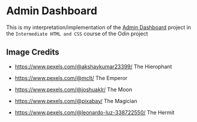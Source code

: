 # Admin Dashboard
This is my interpretation/implementation of the [Admin Dashboard](https://www.theodinproject.com/lessons/node-path-intermediate-html-and-css-admin-dashboard) project in the `Intermediate HTML and CSS` course of the Odin project



## Image Credits

* https://www.pexels.com/@akshaykumar23399/
The Hierophant

* https://www.pexels.com/@mclt/
The Emperor

* https://www.pexels.com/@joshuaklr/
The Moon

* https://www.pexels.com/@pixabay/
The Magician

* https://www.pexels.com/@leonardo-luz-338722550/
The Hermit
